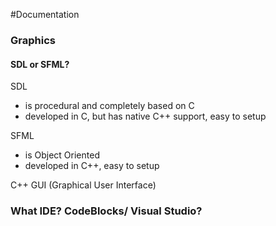 #Documentation

### Graphics

#### SDL or SFML?

SDL 
- is procedural and completely based on C
- developed in C, but has native C++ support, easy to setup

SFML 
- is Object Oriented
- developed in C++, easy to setup

 C++ GUI (Graphical User Interface) 
  
 ### What IDE? CodeBlocks/ Visual Studio?
 
 
 

 
